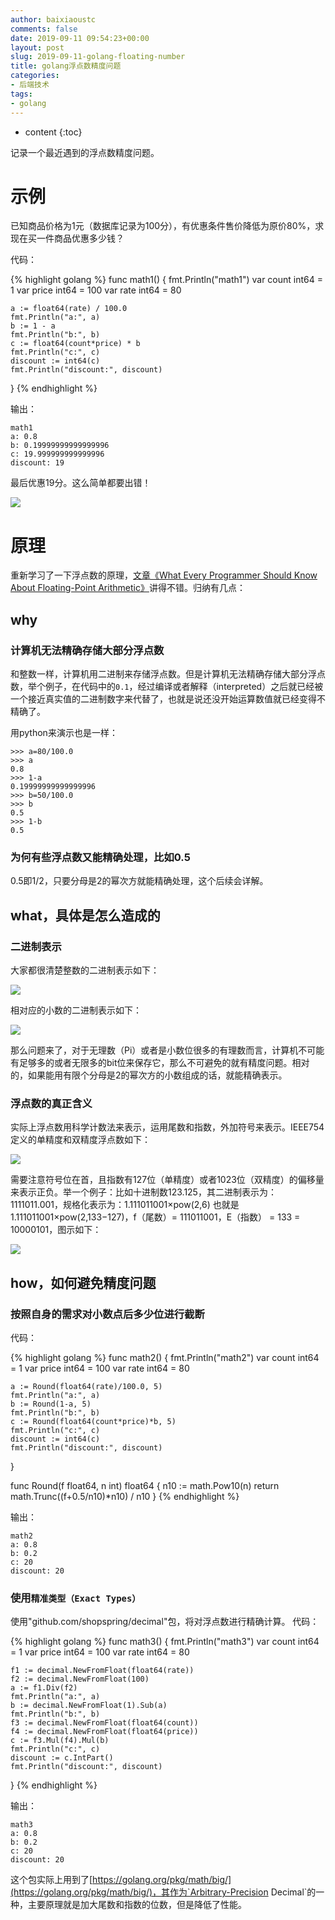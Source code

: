 ```yaml
---
author: baixiaoustc
comments: false
date: 2019-09-11 09:54:23+00:00
layout: post
slug: 2019-09-11-golang-floating-number
title: golang浮点数精度问题
categories:
- 后端技术
tags:
- golang 
---
```


* content 
{:toc}

记录一个最近遇到的浮点数精度问题。

# 示例
已知商品价格为1元（数据库记录为100分），有优惠条件售价降低为原价80%，求现在买一件商品优惠多少钱？

代码：

{% highlight golang %}
func math1() {
	fmt.Println("math1")
	var count int64 = 1
	var price int64 = 100
	var rate int64 = 80

	a := float64(rate) / 100.0
	fmt.Println("a:", a)
	b := 1 - a
	fmt.Println("b:", b)
	c := float64(count*price) * b
	fmt.Println("c:", c)
	discount := int64(c)
	fmt.Println("discount:", discount)
}
{% endhighlight %}

输出：

	math1
	a: 0.8
	b: 0.19999999999999996
	c: 19.999999999999996
	discount: 19
	
最后优惠19分。这么简单都要出错！

![](https://timgsa.baidu.com/timg?image&quality=80&size=b9999_10000&sec=1568213988573&di=83532dbe5cdb4b89c1e9e7f320cc3b2d&imgtype=0&src=http%3A%2F%2F2e.zol-img.com.cn%2Fproduct%2F87_500x2000%2F88%2FcecyeD29t4fg.png)

# 原理
重新学习了一下浮点数的原理，[文章《What Every Programmer Should Know About Floating-Point Arithmetic》](https://floating-point-gui.de)讲得不错。归纳有几点：

## why
### 计算机无法精确存储大部分浮点数
和整数一样，计算机用二进制来存储浮点数。但是计算机无法精确存储大部分浮点数，举个例子，在代码中的`0.1`，经过编译或者解释（interpreted）之后就已经被一个接近真实值的二进制数字来代替了，也就是说还没开始运算数值就已经变得不精确了。

用python来演示也是一样：

	>>> a=80/100.0
	>>> a
	0.8
	>>> 1-a
	0.19999999999999996
	>>> b=50/100.0
	>>> b
	0.5
	>>> 1-b
	0.5

### 为何有些浮点数又能精确处理，比如0.5
0.5即1/2，只要分母是2的幂次方就能精确处理，这个后续会详解。

## what，具体是怎么造成的
### 二进制表示
大家都很清楚整数的二进制表示如下：

![](http://image99.renyit.com/image/WeWork%20Helper20190911083219.png)

相对应的小数的二进制表示如下：

![](http://image99.renyit.com/image/WeWork%20Helper20190911083258.png)

那么问题来了，对于无理数（Pi）或者是小数位很多的有理数而言，计算机不可能有足够多的或者无限多的bit位来保存它，那么不可避免的就有精度问题。相对的，如果能用有限个分母是2的幂次方的小数组成的话，就能精确表示。

### 浮点数的真正含义
实际上浮点数用科学计数法来表示，运用尾数和指数，外加符号来表示。IEEE754定义的单精度和双精度浮点数如下：

![](http://image99.renyit.com/image/WeWork%20Helper20190911090047.png)

需要注意符号位在首，且指数有127位（单精度）或者1023位（双精度）的偏移量来表示正负。举一个例子：比如十进制数123.125，其二进制表示为：1111011.001，规格化表示为：1.111011001×pow(2,6) 也就是1.111011001×pow(2,133−127)，f（尾数）= 111011001，E（指数） = 133 = 10000101，图示如下：

![](http://image99.renyit.com/image/2019-09-11-1)

## how，如何避免精度问题
### 按照自身的需求对小数点后多少位进行截断
代码：

{% highlight golang %}
func math2() {
	fmt.Println("math2")
	var count int64 = 1
	var price int64 = 100
	var rate int64 = 80

	a := Round(float64(rate)/100.0, 5)
	fmt.Println("a:", a)
	b := Round(1-a, 5)
	fmt.Println("b:", b)
	c := Round(float64(count*price)*b, 5)
	fmt.Println("c:", c)
	discount := int64(c)
	fmt.Println("discount:", discount)
}

func Round(f float64, n int) float64 {
	n10 := math.Pow10(n)
	return math.Trunc((f+0.5/n10)*n10) / n10
}
{% endhighlight %}

输出：

	math2
	a: 0.8
	b: 0.2
	c: 20
	discount: 20	

### 使用`精准类型（Exact Types）`
使用"github.com/shopspring/decimal"包，将对浮点数进行精确计算。
代码：

{% highlight golang %}
func math3() {
	fmt.Println("math3")
	var count int64 = 1
	var price int64 = 100
	var rate int64 = 80

	f1 := decimal.NewFromFloat(float64(rate))
	f2 := decimal.NewFromFloat(100)
	a := f1.Div(f2)
	fmt.Println("a:", a)
	b := decimal.NewFromFloat(1).Sub(a)
	fmt.Println("b:", b)
	f3 := decimal.NewFromFloat(float64(count))
	f4 := decimal.NewFromFloat(float64(price))
	c := f3.Mul(f4).Mul(b)
	fmt.Println("c:", c)
	discount := c.IntPart()
	fmt.Println("discount:", discount)
}
{% endhighlight %}

输出：

	math3
	a: 0.8
	b: 0.2
	c: 20
	discount: 20

这个包实际上用到了[https://golang.org/pkg/math/big/](https://golang.org/pkg/math/big/)，其作为`Arbitrary-Precision Decimal`的一种，主要原理就是加大尾数和指数的位数，但是降低了性能。
